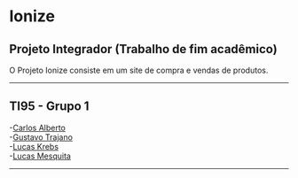 # Ionize  
  
## Projeto Integrador (Trabalho de fim acadêmico)  

O Projeto Ionize consiste em um site de compra e vendas de produtos.

***

## TI95 - Grupo 1  

-[Carlos Alberto](https://github.com/kyller2k)    
-[Gustavo Trajano](https://github.com/gustavo-192)  
-[Lucas Krebs](https://github.com/KrebsDev)  
-[Lucas Mesquita](https://github.com/mesquitakkk)  

***
